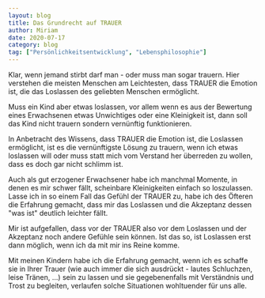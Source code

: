 ```yaml
---
layout: blog
title: Das Grundrecht auf TRAUER
author: Miriam
date: 2020-07-17
category: blog
tag: ["Persönlichkeitsentwicklung", "Lebensphilosophie"]
---
```


Klar, wenn jemand stirbt darf man - oder muss man sogar trauern. Hier verstehen die meisten Menschen am Leichtesten, dass TRAUER die Emotion ist, die das Loslassen des geliebten Menschen ermöglicht.

Muss ein Kind aber etwas loslassen, vor allem wenn es aus der Bewertung eines Erwachsenen etwas Unwichtiges oder eine Kleinigkeit ist, dann soll das Kind nicht trauern sondern vernünftig funktionieren.

In Anbetracht des Wissens, dass TRAUER die Emotion ist, die Loslassen ermöglicht, ist es die vernünftigste Lösung zu trauern, wenn ich etwas loslassen will oder muss statt mich vom Verstand her überreden zu wollen, dass es doch gar nicht schlimm ist.

Auch als gut erzogener Erwachsener habe ich manchmal Momente, in denen es mir schwer fällt, scheinbare Kleinigkeiten einfach so loszulassen. Lasse ich in so einem Fall das Gefühl der TRAUER zu, habe ich des Öfteren die Erfahrung gemacht, dass mir das Loslassen und die Akzeptanz dessen "was ist" deutlich leichter fällt.

Mir ist aufgefallen, dass vor der TRAUER also vor dem Loslassen und der Akzeptanz noch andere Gefühle sein können. Ist das so, ist Loslassen erst dann möglich, wenn ich da mit mir ins Reine komme.

Mit meinen Kindern habe ich die Erfahrung gemacht, wenn ich es schaffe sie in Ihrer Trauer (wie auch immer die sich ausdrückt - lautes Schluchzen, leise Tränen, ...) sein zu lassen und sie gegebenenfalls mit Verständnis und Trost zu begleiten, verlaufen solche Situationen wohltuender für uns alle.
